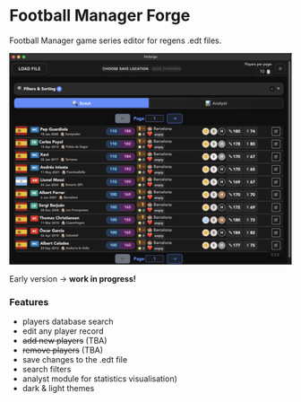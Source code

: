 # Football Manager Forge

Football Manager game series editor for regens .edt files.

<p align="center">
  <img src="static/showcase.png" width="1000" alt="Editor Showcase"/>
</p>

Early version -> **work in progress!**

### Features
- players database search
- edit any player record
- ~~add new players~~ (TBA)
- ~~remove players~~ (TBA)
- save changes to the .edt file
- search filters
- analyst module for statistics visualisation)
- dark & light themes
